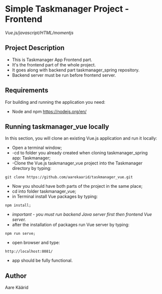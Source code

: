 # Simple Taskmanager Project - Frontend
*Vue.js/javascript/HTML/momentjs*

## Project Description
* This is Taskmanager App Frontend part.
* It's the frontend part of the whole project.
* It goes along with backend part taskmanager_spring repository.
* Backend server must be run before frontend server.

## Requirements
For building and running the application you need:
* Node and npm https://nodejs.org/en/

## Running taskmanager_vue locally
In this section, you will clone an existing Vue.js application and run it locally:
* Open a terminal window;
* -cd to folder you already created when cloning taskmanager_spring app: Taskmanager;
* -Clone the Vue.js taskmanager_vue project into the Taskmanager directory by typing:
```
git clone https://github.com/aarekaarid/taskmanager_vue.git
```
* Now you should have both parts of the project in the same place;
* cd into folder taskmanager_vue;
* in Terminal install Vue packages by typing:
```
npm install;
```
* *important - you must run backend Java server first then frontend Vue server.*
* after the installation of packages run Vue server by typing:
```
npm run serve;
```
* open browser and type:
```
http://localhost:8081/
```
* app should be fully functional.

## Author
Aare Käärid

